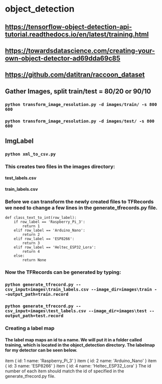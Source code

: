 # object_detection

## https://tensorflow-object-detection-api-tutorial.readthedocs.io/en/latest/training.html
## https://towardsdatascience.com/creating-your-own-object-detector-ad69dda69c85
## https://github.com/datitran/raccoon_dataset
## Gather Images, split train/test = 80/20 or 90/10
### `python transform_image_resolution.py -d images/train/ -s 800 600`
### `python transform_image_resolution.py -d images/test/ -s 800 600`
## ImgLabel
### `python xml_to_csv.py`
### This creates two files in the images directory:
#### test_labels.csv
#### train_labels.csv
### Before we can transform the newly created files to TFRecords we need to change a few lines in the generate_tfrecords.py file.
~~~~{.python}
def class_text_to_int(row_label):
    if row_label == 'Raspberry_Pi_3':
        return 1
    elif row_label == 'Arduino_Nano':
        return 2
    elif row_label == 'ESP8266':
        return 3
    elif row_label == 'Heltec_ESP32_Lora':
        return 4
    else:
        return None
~~~~
### Now the TFRecords can be generated by typing:
### `python generate_tfrecord.py --csv_input=images\train_labels.csv --image_dir=images\train --output_path=train.record`
### `python generate_tfrecord.py --csv_input=images\test_labels.csv --image_dir=images\test --output_path=test.record`

### Creating a label map
#### The label map maps an id to a name. We will put it in a folder called training, which is located in the object_detection directory. The labelmap for my detector can be seen below.

item {
    id: 1
    name: 'Raspberry_Pi_3'
}
item {
    id: 2
    name: 'Arduino_Nano'
}
item {
    id: 3
    name: 'ESP8266'
}
item {
    id: 4
    name: 'Heltec_ESP32_Lora'
}
The id number of each item should match the id of specified in the generate_tfrecord.py file.